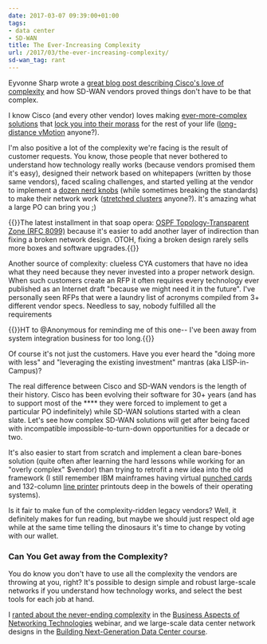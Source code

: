 ```yaml
---
date: 2017-03-07 09:39:00+01:00
tags:
- data center
- SD-WAN
title: The Ever-Increasing Complexity
url: /2017/03/the-ever-increasing-complexity/
sd-wan_tag: rant
---
```

Eyvonne Sharp wrote a [great blog post describing Cisco's love of complexity](http://www.esharp.net/ciscos-identity-crisis-complexity-pride-and-sd-wan/) and how SD-WAN vendors proved things don't have to be that complex.

I know Cisco (and every other vendor) loves making [ever-more-complex solutions](/2013/09/sooner-or-later-someone-will-pay-for/) that [lock you into their morass](/2015/01/lock-in-is-inevitable-get-used-to-it/) for the rest of your life ([long-distance vMotion](/2015/02/before-talking-about-vmotion-across/) anyone?).
<!--more-->
I'm also positive a lot of the complexity we're facing is the result of customer requests. You know, those people that never bothered to understand how technology really works (because vendors promised them it's easy), designed their network based on whitepapers (written by those same vendors), faced scaling challenges, and started yelling at the vendor to implement a [dozen nerd knobs](/2017/03/nerd-knobs-save-day-nssa-saga-continues/) (while sometimes breaking the standards) to make their network work ([stretched clusters](/2011/06/stretched-clusters-almost-as-good-as/) anyone?). It's amazing what a large PO can bring you ;)

{{<note>}}The latest installment in that soap opera: [OSPF Topology-Transparent Zone (RFC 8099)](https://tools.ietf.org/html/rfc8099) because it\'s easier to add another layer of indirection than fixing a broken network design. OTOH, fixing a broken design rarely sells more boxes and software upgrades.{{</note>}}

Another source of complexity: clueless CYA customers that have no idea what they need because they never invested into a proper network design. When such customers create an RFP it often requires every technology ever published as an Internet draft "because we might need it in the future". I've personally seen RFPs that were a laundry list of acronyms compiled from 3+ different vendor specs. Needless to say, nobody fulfilled all the requirements

{{<note>}}HT to \@Anonymous for reminding me of this one-- I've been away from system integration business for too long.{{</note>}}

Of course it's not just the customers. Have you ever heard the "doing more with less" and "leveraging the existing investment" mantras (aka LISP-in-Campus)?

The real difference between Cisco and SD-WAN vendors is the length of their history. Cisco has been evolving their software for 30+ years (and has to support most of the \*\*\*\* they were forced to implement to get a particular PO indefinitely) while SD-WAN solutions started with a clean slate. Let's see how complex SD-WAN solutions will get after being faced with incompatible impossible-to-turn-down opportunities for a decade or two.

It's also easier to start from scratch and implement a clean bare-bones solution (quite often after learning the hard lessons while working for an "overly complex" \$vendor) than trying to retrofit a new idea into the old framework (I still remember IBM mainframes having virtual [punched cards](https://en.wikipedia.org/wiki/Punched_card) and 132-column [line printer](https://en.wikipedia.org/wiki/Line_printer) printouts deep in the bowels of their operating systems).

Is it fair to make fun of the complexity-ridden legacy vendors? Well, it definitely makes for fun reading, but maybe we should just respect old age while at the same time telling the dinosaurs it's time to change by voting with our wallet.

### Can You Get away from the Complexity?

You do know you don't have to use all the complexity the vendors are throwing at you, right? It's possible to design simple and robust large-scale networks if you understand how technology works, and select the best tools for each job at hand.

I [ranted about the never-ending complexity](https://my.ipspace.net/bin/list?id=NetBiz#LL) in the [Business Aspects of Networking Technologies](https://www.ipspace.net/Business_Aspects_of_Networking_Technologies) webinar, and we large-scale data center network designs in the [Building Next-Generation Data Center course](http://www.ipspace.net/Building_Next-Generation_Data_Center).